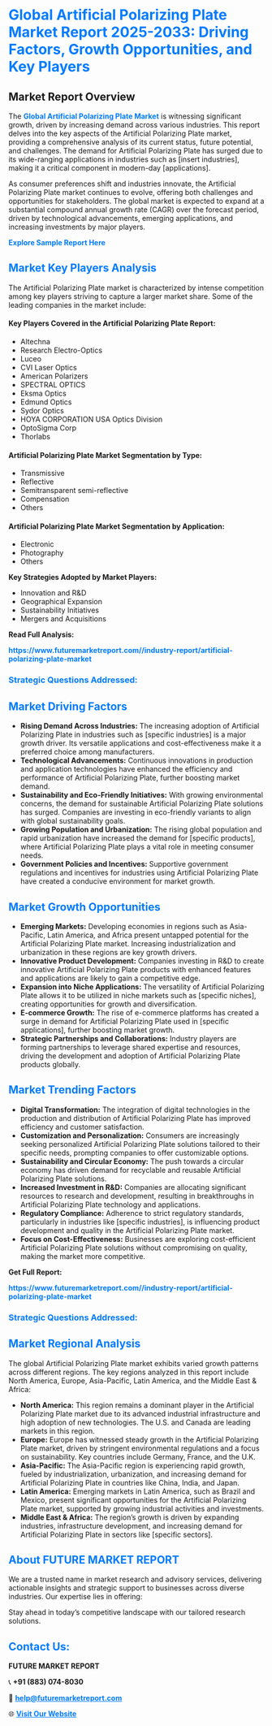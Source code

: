 <h1 style="color: #007BFF;">Global Artificial Polarizing Plate Market Report 2025-2033: Driving Factors, Growth Opportunities, and Key Players</h1>

<section id="overview">
<h2>Market Report Overview</h2>
<p>The <a href="https://www.futuremarketreport.com//industry-report/artificial-polarizing-plate-market" style="color: #007BFF; text-decoration: none;"><strong>Global Artificial Polarizing Plate Market</strong></a> is witnessing significant growth, driven by increasing demand across various industries. This report delves into the key aspects of the Artificial Polarizing Plate market, providing a comprehensive analysis of its current status, future potential, and challenges. The demand for Artificial Polarizing Plate has surged due to its wide-ranging applications in industries such as [insert industries], making it a critical component in modern-day [applications].</p>
<p>As consumer preferences shift and industries innovate, the Artificial Polarizing Plate market continues to evolve, offering both challenges and opportunities for stakeholders. The global market is expected to expand at a substantial compound annual growth rate (CAGR) over the forecast period, driven by technological advancements, emerging applications, and increasing investments by major players.</p>
</section>

<section id="overview">
<p><a href="https://www.futuremarketreport.com//request-sample/reportId=86468" style="color: #007BFF; text-decoration: none;"><strong>Explore Sample Report Here</strong></a></p>
</section>

<section id="key-players">
<h2 style="color: #007BFF;">Market Key Players Analysis</h2>
<p>The Artificial Polarizing Plate market is characterized by intense competition among key players striving to capture a larger market share. Some of the leading companies in the market include:</p>
<h4>Key Players Covered in the Artificial Polarizing Plate Report:</h4>
<ul><li>Altechna</li><li>Research Electro-Optics</li><li>Luceo</li><li>CVI Laser Optics</li><li>American Polarizers</li><li>SPECTRAL OPTICS</li><li>Eksma Optics</li><li>Edmund Optics</li><li>Sydor Optics</li><li>HOYA CORPORATION USA Optics Division</li><li>OptoSigma Corp</li><li>Thorlabs</li></ul>
<h4>Artificial Polarizing Plate Market Segmentation by Type:</h4>
<ul><li>Transmissive</li><li>Reflective</li><li>Semitransparent semi-reflective</li><li>Compensation</li><li>Others</li></ul>

<h4>Artificial Polarizing Plate Market Segmentation by Application:</h4>
<ul><li>Electronic</li><li>Photography</li><li>Others</li></ul>
<p><strong>Key Strategies Adopted by Market Players:</strong></p>
<ul>
<li>Innovation and R&D</li>
<li>Geographical Expansion</li>
<li>Sustainability Initiatives</li>
<li>Mergers and Acquisitions</li>
</ul>
</section>

<section>
<p><strong>Read Full Analysis: </strong></p><a href="https://www.futuremarketreport.com//industry-report/artificial-polarizing-plate-market" style="color: #007BFF; text-decoration: none;"><strong>https://www.futuremarketreport.com//industry-report/artificial-polarizing-plate-market</strong></a>
<h3 style="color: #007BFF;">Strategic Questions Addressed:</h3>
</section>

<section id="driving-factors">
<h2 style="color: #007BFF;">Market Driving Factors</h2>
<ul>
<li><strong>Rising Demand Across Industries:</strong> The increasing adoption of Artificial Polarizing Plate in industries such as [specific industries] is a major growth driver. Its versatile applications and cost-effectiveness make it a preferred choice among manufacturers.</li>
<li><strong>Technological Advancements:</strong> Continuous innovations in production and application technologies have enhanced the efficiency and performance of Artificial Polarizing Plate, further boosting market demand.</li>
<li><strong>Sustainability and Eco-Friendly Initiatives:</strong> With growing environmental concerns, the demand for sustainable Artificial Polarizing Plate solutions has surged. Companies are investing in eco-friendly variants to align with global sustainability goals.</li>
<li><strong>Growing Population and Urbanization:</strong> The rising global population and rapid urbanization have increased the demand for [specific products], where Artificial Polarizing Plate plays a vital role in meeting consumer needs.</li>
<li><strong>Government Policies and Incentives:</strong> Supportive government regulations and incentives for industries using Artificial Polarizing Plate have created a conducive environment for market growth.</li>
</ul>
</section>

<section id="growth-opportunities">
<h2 style="color: #007BFF;">Market Growth Opportunities</h2>
<ul>
<li><strong>Emerging Markets:</strong> Developing economies in regions such as Asia-Pacific, Latin America, and Africa present untapped potential for the Artificial Polarizing Plate market. Increasing industrialization and urbanization in these regions are key growth drivers.</li>
<li><strong>Innovative Product Development:</strong> Companies investing in R&D to create innovative Artificial Polarizing Plate products with enhanced features and applications are likely to gain a competitive edge.</li>
<li><strong>Expansion into Niche Applications:</strong> The versatility of Artificial Polarizing Plate allows it to be utilized in niche markets such as [specific niches], creating opportunities for growth and diversification.</li>
<li><strong>E-commerce Growth:</strong> The rise of e-commerce platforms has created a surge in demand for Artificial Polarizing Plate used in [specific applications], further boosting market growth.</li>
<li><strong>Strategic Partnerships and Collaborations:</strong> Industry players are forming partnerships to leverage shared expertise and resources, driving the development and adoption of Artificial Polarizing Plate products globally.</li>
</ul>
</section>

<section id="trending-factors">
<h2 style="color: #007BFF;">Market Trending Factors</h2>
<ul>
<li><strong>Digital Transformation:</strong> The integration of digital technologies in the production and distribution of Artificial Polarizing Plate has improved efficiency and customer satisfaction.</li>
<li><strong>Customization and Personalization:</strong> Consumers are increasingly seeking personalized Artificial Polarizing Plate solutions tailored to their specific needs, prompting companies to offer customizable options.</li>
<li><strong>Sustainability and Circular Economy:</strong> The push towards a circular economy has driven demand for recyclable and reusable Artificial Polarizing Plate solutions.</li>
<li><strong>Increased Investment in R&D:</strong> Companies are allocating significant resources to research and development, resulting in breakthroughs in Artificial Polarizing Plate technology and applications.</li>
<li><strong>Regulatory Compliance:</strong> Adherence to strict regulatory standards, particularly in industries like [specific industries], is influencing product development and quality in the Artificial Polarizing Plate market.</li>
<li><strong>Focus on Cost-Effectiveness:</strong> Businesses are exploring cost-efficient Artificial Polarizing Plate solutions without compromising on quality, making the market more competitive.</li>
</ul>
</section>

<section>
<p><strong>Get Full Report: </strong></p><a href="https://www.futuremarketreport.com//industry-report/artificial-polarizing-plate-market" style="color: #007BFF; text-decoration: none;"><strong>https://www.futuremarketreport.com//industry-report/artificial-polarizing-plate-market</strong></a>
<h3 style="color: #007BFF;">Strategic Questions Addressed:</h3>
</section>


<section id="regional-analysis">
<h2 style="color: #007BFF;">Market Regional Analysis</h2>
<p>The global Artificial Polarizing Plate market exhibits varied growth patterns across different regions. The key regions analyzed in this report include North America, Europe, Asia-Pacific, Latin America, and the Middle East & Africa:</p>
<ul>
<li><strong>North America:</strong> This region remains a dominant player in the Artificial Polarizing Plate market due to its advanced industrial infrastructure and high adoption of new technologies. The U.S. and Canada are leading markets in this region.</li>
<li><strong>Europe:</strong> Europe has witnessed steady growth in the Artificial Polarizing Plate market, driven by stringent environmental regulations and a focus on sustainability. Key countries include Germany, France, and the U.K.</li>
<li><strong>Asia-Pacific:</strong> The Asia-Pacific region is experiencing rapid growth, fueled by industrialization, urbanization, and increasing demand for Artificial Polarizing Plate in countries like China, India, and Japan.</li>
<li><strong>Latin America:</strong> Emerging markets in Latin America, such as Brazil and Mexico, present significant opportunities for the Artificial Polarizing Plate market, supported by growing industrial activities and investments.</li>
<li><strong>Middle East & Africa:</strong> The region’s growth is driven by expanding industries, infrastructure development, and increasing demand for Artificial Polarizing Plate in sectors like [specific sectors].</li>
</ul>
</section>

<footer>
<h2 style="color: #007BFF;">About FUTURE MARKET REPORT</h2>
<p>We are a trusted name in market research and advisory services, delivering actionable insights and strategic support to businesses across diverse industries. Our expertise lies in offering:</p>

<p>Stay ahead in today’s competitive landscape with our tailored research solutions.</p>

<h2 style="color: #007BFF;">Contact Us:</h2>
<p><strong>FUTURE MARKET REPORT</strong></p>
<p>📞 <strong>+91 (883) 074-8030</strong></p>
<p>📧 <strong><a href="mailto:help@futuremarketreport.com" style="color: #007BFF;">help@futuremarketreport.com</a></strong></p>
<p>🌐 <strong><a href="https://www.futuremarketreport.com/" style="color: #007BFF;">Visit Our Website</a></strong></p>
</footer>